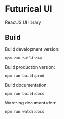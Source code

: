 ﻿Futurical UI
====

ReactJS UI library


Build
-----

Build development version:
```
npm run build:dev
```

Build production version:
```
npm run build:prod
```

Build documentation:
```
npm run build:docs
```

Watching documentation:
```
npm run watch:docs
```
